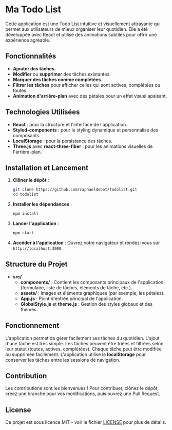 # Ma Todo List

Cette application est une Todo List intuitive et visuellement attrayante qui permet aux utilisateurs de mieux organiser leur quotidien. Elle a été développée avec React et utilise des animations subtiles pour offrir une expérience agréable.

## Fonctionnalités
- **Ajouter des tâches**.
- **Modifier** ou **supprimer** des tâches existantes.
- **Marquer des tâches comme complétées**.
- **Filtrer les tâches** pour afficher celles qui sont actives, complétées ou toutes.
- **Animation d'arrière-plan** avec des pétales pour un effet visuel apaisant.

## Technologies Utilisées
- **React** : pour la structure et l'interface de l'application.
- **Styled-components** : pour le styling dynamique et personnalisé des composants.
- **LocalStorage** : pour la persistance des tâches.
- **Three.js** avec **react-three-fiber** : pour les animations visuelles de l'arrière-plan.

## Installation et Lancement

1. **Clôner le dépôt** :
   ```bash
   git clone https://github.com/raphaeldebot/todolist.git
   cd todolist
   ```

2. **Installer les dépendances** :
   ```bash
   npm install
   ```

3. **Lancer l'application** :
   ```bash
   npm start
   ```

4. **Accéder à l'application** :
   Ouvrez votre navigateur et rendez-vous sur `http://localhost:3000`.

## Structure du Projet
- **src/**
  - **components/** : Contient les composants principaux de l'application (formulaire, liste de tâches, éléments de tâche, etc.).
  - **assets/** : Images et éléments graphiques (par exemple, les pétales).
  - **App.js** : Point d'entrée principal de l'application.
  - **GlobalStyle.js** et **theme.js** : Gestion des styles globaux et des thèmes.

## Fonctionnement
L'application permet de gérer facilement ses tâches du quotidien. L'ajout d'une tâche est très simple. Les tâches peuvent être triées et filtrées selon leur statut (toutes, actives, complétées). Chaque tâche peut être modifiée ou supprimée facilement. L'application utilise le **localStorage** pour conserver les tâches entre les sessions de navigation.


## Contribution
Les contributions sont les bienvenues ! Pour contribuer, clônez le dépôt, créez une branche pour vos modifications, puis ouvrez une Pull Request.

## License
Ce projet est sous licence MIT - voir le fichier [LICENSE](./LICENSE) pour plus de détails.

